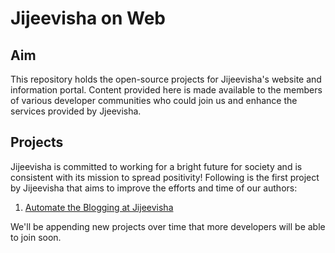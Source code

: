 # Jijeevisha on Web

## Aim  

This repository holds the open-source projects for Jijeevisha's website and information portal. Content provided here is made available to the members of various developer communities who could join us and enhance the services provided by Jjeevisha.  

## Projects  

Jijeevisha is committed to working for a bright future for society and is consistent with its mission to spread positivity! Following is the first project by Jijeevisha that aims to improve the efforts and time of our authors:  
1. [Automate the Blogging at Jijeevisha](./Project-1/)

We'll be appending new projects over time that more developers will be able to join soon.
